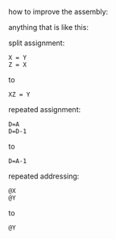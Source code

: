 how to improve the assembly:

anything that is like this:


split assignment:
```
X = Y
Z = X
```

to

```
XZ = Y
```


repeated assignment:
```
D=A
D=D-1
```

to 

```
D=A-1
```

repeated addressing:
```
@X
@Y
```

to

```
@Y
```

